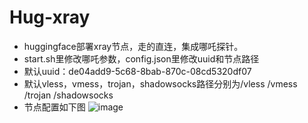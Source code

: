 # Hug-xray
* huggingface部署xray节点，走的直连，集成哪吒探针。
* start.sh里修改哪吒参数，config.json里修改uuid和节点路径
* 默认uuid：de04add9-5c68-8bab-870c-08cd5320df07
* 默认vless，vmess，trojan，shadowsocks路径分别为/vless   /vmess   /trojan  /shadowsocks
* 节点配置如下图
![image](https://github.com/eoovve/Hug-xray/assets/142894633/d0a164f8-366f-4dea-8398-f020efbe9dce)

